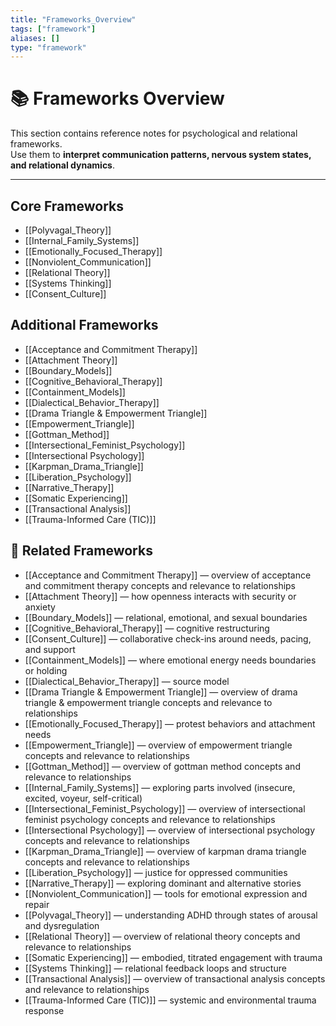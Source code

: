 ```yaml
---
title: "Frameworks_Overview"
tags: ["framework"]
aliases: []
type: "framework"
---
```


<!-- @format -->

# 📚 Frameworks Overview

This section contains reference notes for psychological and relational frameworks.  
Use them to **interpret communication patterns, nervous system states, and relational dynamics**.

---

## Core Frameworks

- [[Polyvagal_Theory]]
- [[Internal_Family_Systems]]
- [[Emotionally_Focused_Therapy]]
- [[Nonviolent_Communication]]
- [[Relational Theory]]
- [[Systems Thinking]]
- [[Consent_Culture]]

## Additional Frameworks

- [[Acceptance and Commitment Therapy]]
- [[Attachment Theory]]
- [[Boundary_Models]]
- [[Cognitive_Behavioral_Therapy]]
- [[Containment_Models]]
- [[Dialectical_Behavior_Therapy]]
- [[Drama Triangle & Empowerment Triangle]]
- [[Empowerment_Triangle]]
- [[Gottman_Method]]
- [[Intersectional_Feminist_Psychology]]
- [[Intersectional Psychology]]
- [[Karpman_Drama_Triangle]]
- [[Liberation_Psychology]]
- [[Narrative_Therapy]]
- [[Somatic Experiencing]]
- [[Transactional Analysis]]
- [[Trauma-Informed Care (TIC)]]

## 🔗 Related Frameworks

- [[Acceptance and Commitment Therapy]] — overview of acceptance and commitment therapy concepts and relevance to relationships
- [[Attachment Theory]] — how openness interacts with security or anxiety
- [[Boundary_Models]] — relational, emotional, and sexual boundaries
- [[Cognitive_Behavioral_Therapy]] — cognitive restructuring
- [[Consent_Culture]] — collaborative check-ins around needs, pacing, and support
- [[Containment_Models]] — where emotional energy needs boundaries or holding
- [[Dialectical_Behavior_Therapy]] — source model
- [[Drama Triangle & Empowerment Triangle]] — overview of drama triangle & empowerment triangle concepts and relevance to relationships
- [[Emotionally_Focused_Therapy]] — protest behaviors and attachment needs
- [[Empowerment_Triangle]] — overview of empowerment triangle concepts and relevance to relationships
- [[Gottman_Method]] — overview of gottman method concepts and relevance to relationships
- [[Internal_Family_Systems]] — exploring parts involved (insecure, excited, voyeur, self-critical)
- [[Intersectional_Feminist_Psychology]] — overview of intersectional feminist psychology concepts and relevance to relationships
- [[Intersectional Psychology]] — overview of intersectional psychology concepts and relevance to relationships
- [[Karpman_Drama_Triangle]] — overview of karpman drama triangle concepts and relevance to relationships
- [[Liberation_Psychology]] — justice for oppressed communities
- [[Narrative_Therapy]] — exploring dominant and alternative stories
- [[Nonviolent_Communication]] — tools for emotional expression and repair
- [[Polyvagal_Theory]] — understanding ADHD through states of arousal and dysregulation
- [[Relational Theory]] — overview of relational theory concepts and relevance to relationships
- [[Somatic Experiencing]] — embodied, titrated engagement with trauma
- [[Systems Thinking]] — relational feedback loops and structure
- [[Transactional Analysis]] — overview of transactional analysis concepts and relevance to relationships
- [[Trauma-Informed Care (TIC)]] — systemic and environmental trauma response
